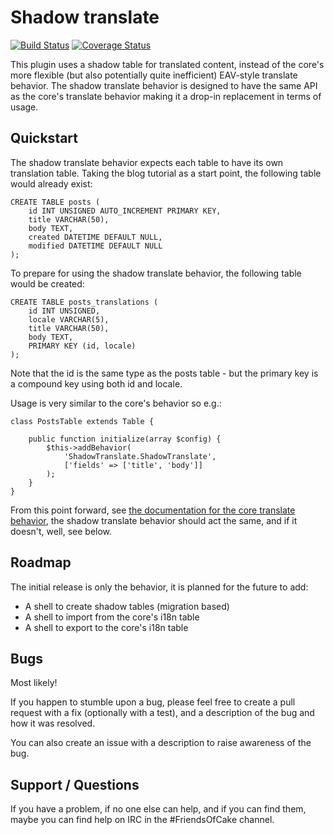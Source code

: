# Shadow translate

[![Build Status](https://travis-ci.org/AD7six/cakephp-shadow-translate.png?branch=master)](https://travis-ci.org/AD7six/cakephp-shadow-translate)
[![Coverage Status](https://coveralls.io/repos/AD7six/cakephp-shadow-translate/badge.png)](https://coveralls.io/r/AD7six/cakephp-shadow-translate)

This plugin uses a shadow table for translated content, instead of the core's more flexible (but
also potentially quite inefficient) EAV-style translate behavior. The shadow translate behavior
is designed to have the same API as the core's translate behavior making it a drop-in
replacement in terms of usage.

## Quickstart

The shadow translate behavior expects each table to have its own translation table. Taking the
blog tutorial as a start point, the following table would already exist:

	CREATE TABLE posts (
		id INT UNSIGNED AUTO_INCREMENT PRIMARY KEY,
		title VARCHAR(50),
		body TEXT,
		created DATETIME DEFAULT NULL,
		modified DATETIME DEFAULT NULL
	);

To prepare for using the shadow translate behavior, the following table would be created:

	CREATE TABLE posts_translations (
		id INT UNSIGNED,
		locale VARCHAR(5),
		title VARCHAR(50),
		body TEXT,
		PRIMARY KEY (id, locale)
	);

Note that the id is the same type as the posts table - but the primary key is a compound key
using both id and locale.

Usage is very similar to the core's behavior so e.g.:

	class PostsTable extends Table {

		public function initialize(array $config) {
			$this->addBehavior(
				'ShadowTranslate.ShadowTranslate',
				['fields' => ['title', 'body']]
			);
		}
	}

From this point forward, see [the documentation for the core translate behavior](http://book.cakephp.org/3.0/en/orm/behaviors/translate.html), the shadow translate behavior should act
the same, and if it doesn't, well, see  below.

## Roadmap

The initial release is only the behavior, it is planned for the future to add:

 * A shell to create shadow tables (migration based)
 * A shell to import from the core's i18n table
 * A shell to export to the core's i18n table

## Bugs

Most likely!

If you happen to stumble upon a bug, please feel free to create a pull request with a fix
(optionally with a test), and a description of the bug and how it was resolved.

You can also create an issue with a description to raise awareness of the bug.

## Support / Questions

If you have a problem, if no one else can help, and if you can find them, maybe you can
find help on IRC in the #FriendsOfCake channel.
